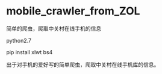 # mobile_crawler_from_ZOL
简单的爬虫，爬取中关村在线手机的信息

python2.7

pip install xlwt bs4 

出于对手机的爱好写的简单爬虫，爬取中关村在线手机库的信息。
